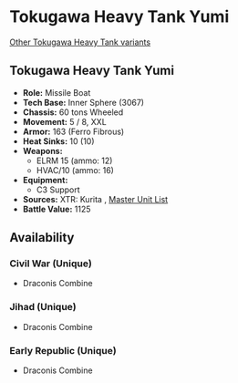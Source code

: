 # Tokugawa Heavy Tank Yumi 

[Other Tokugawa Heavy Tank variants](../tokugawa_heavy_tank.md) 

## Tokugawa Heavy Tank Yumi 

- **Role:** Missile Boat 
- **Tech Base:** Inner Sphere (3067) 
- **Chassis:** 60 tons Wheeled 
- **Movement:** 5 / 8, XXL 
- **Armor:** 163 (Ferro Fibrous) 
- **Heat Sinks:** 10 (10) 
- **Weapons:** 
  - ELRM 15 (ammo: 12) 
  - HVAC/10 (ammo: 16) 
- **Equipment:** 
  - C3 Support 
- **Sources:** XTR: Kurita , [Master Unit List](http://masterunitlist.info/Unit/Details/3267) 
- **Battle Value:** 1125 

## Availability 

### Civil War (Unique) 

- Draconis Combine 

### Jihad (Unique) 

- Draconis Combine 

### Early Republic (Unique) 

- Draconis Combine 

